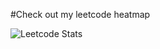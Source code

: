 #Check out my leetcode heatmap

![Leetcode Stats](https://leetcard.jacoblin.cool/harshchand78?ext=heatmap)

